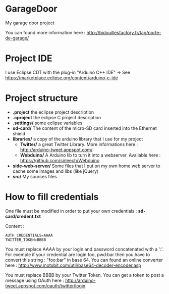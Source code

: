 GarageDoor
==========

My garage door project

You can found more information here : http://bidouillesfactory.fr/tag/porte-de-garage/

# Project IDE
I use Eclipse CDT with the plug-in "Arduino C++ IDE"
-> See https://marketplace.eclipse.org/content/arduino-c-ide

# Project structure

* **.project** the eclipse project description
* **.cproject** the eclipse C project description
* **.settings/** some eclipse variables
* **sd-card/** The content of the micro-SD card inserted into the Ethernet shield
* **libraries/** a copy of the arduino library that I use for my project
  * **Twitter/** a great Twitter Library. More informations here : http://arduino-tweet.appspot.com/
  * **Webduino/** A Arduino lib to turn it into a webserver. Available here : https://github.com/sirleech/Webduino
* **side-web-server/** Some files that I put on my own home web server to cache some images and libs (like jQuery)
* **src/** My sources files

# How to fill credentials

One file must be modified in order to put your own credentials : **sd-card/credent.txt**

Content :
```
AUTH_CREDENTIALS=AAAA
TWITTER_TOKEN=BBBB
```

You must replace AAAA by your login and password concatenated with a ':'.
For exemple if your credential are login:foo, pwd:bar then you have to convert this string : "foo:bar" in base 64.
You can found an online converter here : http://www.motobit.com/util/base64-decoder-encoder.asp

You must replace BBBB by your Twitter Token.
You can get a token to post a message using OAuth here : http://arduino-tweet.appspot.com/oauth/twitter/login

